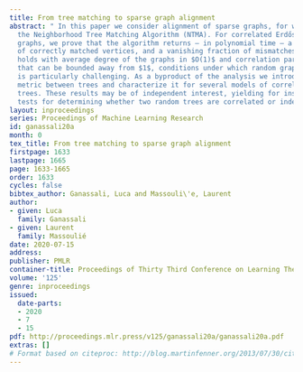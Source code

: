 ```yaml
---
title: From tree matching to sparse graph alignment
abstract: " In this paper we consider alignment of sparse graphs, for which we introduce
  the Neighborhood Tree Matching Algorithm (NTMA). For correlated Erdős-R{é}nyi random
  graphs, we prove that the algorithm returns – in polynomial time – a positive fraction
  of correctly matched vertices, and a vanishing fraction of mismatches. This result
  holds with average degree of the graphs in $O(1)$ and correlation parameter $s$
  that can be bounded away from $1$, conditions under which random graph alignment
  is particularly challenging. As a byproduct of the analysis we introduce a matching
  metric between trees and characterize it for several models of correlated random
  trees. These results may be of independent interest, yielding for instance efficient
  tests for determining whether two random trees are correlated or independent."
layout: inproceedings
series: Proceedings of Machine Learning Research
id: ganassali20a
month: 0
tex_title: From tree matching to sparse graph alignment
firstpage: 1633
lastpage: 1665
page: 1633-1665
order: 1633
cycles: false
bibtex_author: Ganassali, Luca and Massouli\'e, Laurent
author:
- given: Luca
  family: Ganassali
- given: Laurent
  family: Massoulié
date: 2020-07-15
address: 
publisher: PMLR
container-title: Proceedings of Thirty Third Conference on Learning Theory
volume: '125'
genre: inproceedings
issued:
  date-parts:
  - 2020
  - 7
  - 15
pdf: http://proceedings.mlr.press/v125/ganassali20a/ganassali20a.pdf
extras: []
# Format based on citeproc: http://blog.martinfenner.org/2013/07/30/citeproc-yaml-for-bibliographies/
---
```

